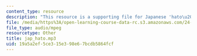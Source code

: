 ```yaml
---
content_type: resource
description: "This resource is a supporting file for Japanese 'hato\u2014hatto'."
file: /media/https%3A/open-learning-course-data-rc.s3.amazonaws.com/24-901-language-and-its-structure-i-phonology-fall-2010/19a5a2ef5ce315e398e67bcdb5864fcf_jap_hato.mp3
file_type: audio/mpeg
resourcetype: Other
title: jap_hato.mp3
uid: 19a5a2ef-5ce3-15e3-98e6-7bcdb5864fcf
---
```

